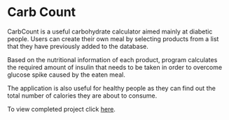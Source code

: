 # Carb Count

CarbCount is a useful carbohydrate calculator aimed mainly at diabetic people. Users can create their own meal by
 selecting products from a list that they have previously added to the database.

Based on the nutritional information of each product, program calculates the required amount of insulin that needs to
 be taken in order to overcome glucose spike caused by the eaten meal.

The application is also useful for healthy people as they can find out the total number of calories they are about to
 consume.

To view completed project click [here](http://monbird.com/carb-count).
